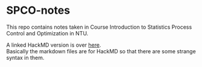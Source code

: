 # SPCO-notes

This repo contains notes taken in Course Introduction to Statistics Process Control and Optimization in NTU.

A linked HackMD version is over [here](https://hackmd.io/@KHLee529/SPCO-Home). \
Basically the markdown files are for HackMD so that there are some strange syntax in them.
